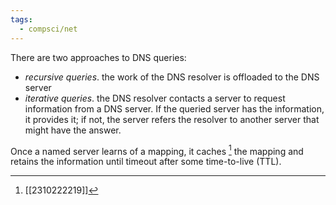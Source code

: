 ```yaml
---
tags:
  - compsci/net
---
```

There are two approaches to DNS queries:
- *recursive queries*. the work of the DNS resolver is offloaded to the DNS server
- *iterative queries*. the DNS resolver contacts a server to request information from a DNS server. If the queried server has the information, it provides it; if not, the server refers the resolver to another server that might have the answer.

Once a named server learns of a mapping, it caches [^1] the mapping and retains the information until timeout after some time-to-live (TTL).

[^1]: [[2310222219]] 